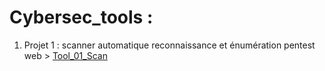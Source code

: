 # Cybersec_tools :
1. Projet 1 : scanner automatique reconnaissance et énumération pentest web > [Tool_01_Scan](https://github.com/deeprecon89/Pentest_tools/blob/ad64706b439997b4b41b5392cf77595447b40430/Tool_01_Scan)

   
